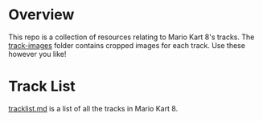 # Overview
This repo is a collection of resources relating to Mario Kart 8's tracks. The [track-images](https://github.com/archmage/mk8-tracks/tree/master/track-images) folder contains cropped images for each track. Use these however you like!

# Track List
[tracklist.md](https://github.com/archmage/mk8-tracks/blob/master/README.md) is a list of all the tracks in Mario Kart 8.